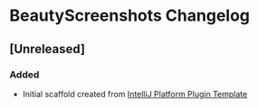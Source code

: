 <!-- Keep a Changelog guide -> https://keepachangelog.com -->

# BeautyScreenshots Changelog

## [Unreleased]
### Added
- Initial scaffold created from [IntelliJ Platform Plugin Template](https://github.com/JetBrains/intellij-platform-plugin-template)

